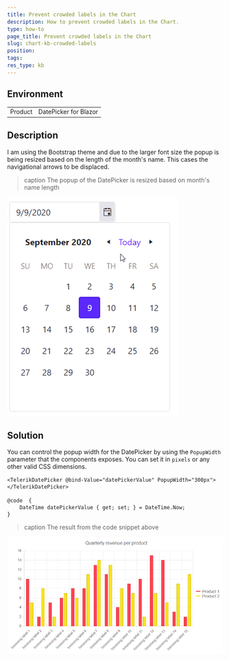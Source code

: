 ```yaml
---
title: Prevent crowded labels in the Chart
description: How to prevent crowded labels in the Chart.
type: how-to
page_title: Prevent crowded labels in the Chart
slug: chart-kb-crowded-labels
position:
tags:
res_type: kb
---
```


## Environment
<table>
	<tbody>
		<tr>
			<td>Product</td>
			<td>DatePicker for Blazor</td>
		</tr>
	</tbody>
</table>


## Description

I am using the Bootstrap theme and due to the larger font size the popup is being resized based on the length of the month's name. This cases the navigational arrows to be displaced.

>caption The popup of the DatePicker is resized based on month's name length

![DatePicker popup resizing gif](images/datepicker-popup-resizing-example.gif)


## Solution

You can control the popup width for the DatePicker by using the `PopupWidth` parameter that the components exposes. You can set it in `pixels` or any other valid CSS dimensions.


````CSHTML
<TelerikDatePicker @bind-Value="datePickerValue" PopupWidth="300px"></TelerikDatePicker>

@code  {
    DateTime datePickerValue { get; set; } = DateTime.Now;
}
````


>caption The result from the code snippet above

![rotate chart labels](images/chart-label-rotation-example.png)


